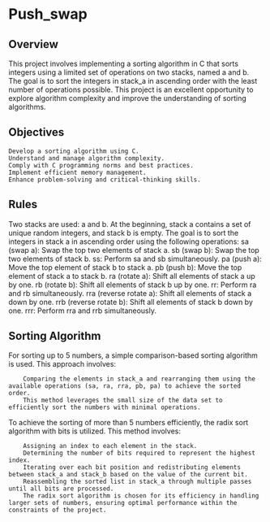# Push_swap

## Overview

This project involves implementing a sorting algorithm in C that sorts integers using a limited set of operations on two stacks, named a and b. The goal is to sort the integers in stack_a in ascending order with the least number of operations possible. This project is an excellent opportunity to explore algorithm complexity and improve the understanding of sorting algorithms.

## Objectives

    Develop a sorting algorithm using C.
    Understand and manage algorithm complexity.
    Comply with C programming norms and best practices.
    Implement efficient memory management.
    Enhance problem-solving and critical-thinking skills.

## Rules

Two stacks are used: a and b.
At the beginning, stack a contains a set of unique random integers, and stack b is empty.
The goal is to sort the integers in stack a in ascending order using the following operations:
        sa (swap a): Swap the top two elements of stack a.
        sb (swap b): Swap the top two elements of stack b.
        ss: Perform sa and sb simultaneously.
        pa (push a): Move the top element of stack b to stack a.
        pb (push b): Move the top element of stack a to stack b.
        ra (rotate a): Shift all elements of stack a up by one.
        rb (rotate b): Shift all elements of stack b up by one.
        rr: Perform ra and rb simultaneously.
        rra (reverse rotate a): Shift all elements of stack a down by one.
        rrb (reverse rotate b): Shift all elements of stack b down by one.
        rrr: Perform rra and rrb simultaneously.

## Sorting Algorithm

For sorting up to 5 numbers, a simple comparison-based sorting algorithm is used. This approach involves:

        Comparing the elements in stack_a and rearranging them using the available operations (sa, ra, rra, pb, pa) to achieve the sorted order.
        This method leverages the small size of the data set to efficiently sort the numbers with minimal operations.

To achieve the sorting of more than 5 numbers efficiently, the radix sort algorithm with bits is utilized. This method involves:

        Assigning an index to each element in the stack.
        Determining the number of bits required to represent the highest index.
        Iterating over each bit position and redistributing elements between stack_a and stack_b based on the value of the current bit.
        Reassembling the sorted list in stack_a through multiple passes until all bits are processed.
        The radix sort algorithm is chosen for its efficiency in handling larger sets of numbers, ensuring optimal performance within the constraints of the project.
